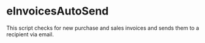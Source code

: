 # eInvoicesAutoSend
This script checks for new purchase and sales invoices and sends them to a recipient via email.
